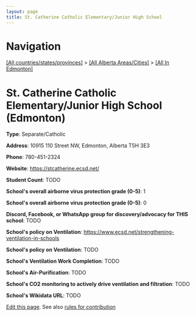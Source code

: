 ```yaml
---
layout: page
title: St. Catherine Catholic Elementary/Junior High School
---
```

# Navigation

[[All countries/states/provinces]](../../..) > [[All Alberta Areas/Cities]](../..) > [[All In Edmonton]](..)

# St. Catherine Catholic Elementary/Junior High School (Edmonton)

**Type**: Separate/Catholic

**Address**: 10915 110 Street NW, Edmonton, Alberta T5H 3E3

**Phone**: 780-451-2324

**Website**: <https://stcatherine.ecsd.net/>

**Student Count**: TODO

**School's overall airborne virus protection grade (0-5)**: 1

**School's overall airborne virus protection grade (0-5)**: 0

**Discord, Facebook, or WhatsApp group for discovery/advocacy for THIS school**: TODO

**School's policy on Ventilation**: <https://www.ecsd.net/strengthening-ventilation-in-schools>

**School's policy on Ventilation**: TODO

**School's Ventilation Work Completion**: TODO

**School's Air-Purification**: TODO

**School's CO2 monitoring to actively drive ventilation and filtration**: TODO

**School's Wikidata URL**: TODO


[Edit this page](https://github.com/ventilate-schools/AB/edit/main/./Edmonton/St._Catherine_Catholic_Elementary_Junior_High_School.md). See also [rules for contribution](../../../contribution-rules/)